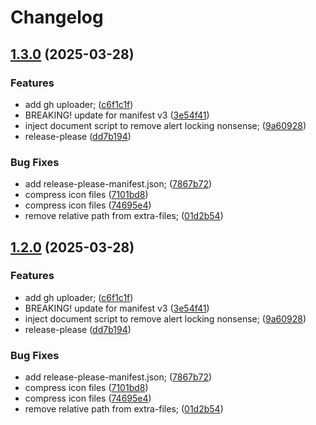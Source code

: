 # Changelog

## [1.3.0](https://github.com/elanthia-online/simutrainx/compare/v1.2.0...v1.3.0) (2025-03-28)


### Features

* add gh uploader; ([c6f1c1f](https://github.com/elanthia-online/simutrainx/commit/c6f1c1ff665ed5b3a5fc8f834586a8a623288471))
* BREAKING! update for manifest v3 ([3e54f41](https://github.com/elanthia-online/simutrainx/commit/3e54f4198d66d8a66ff7e6fc345b15937ef78e71))
* inject document script to remove alert locking nonsense; ([9a60928](https://github.com/elanthia-online/simutrainx/commit/9a60928e1f0846f6b19fc1d3b5171120987ec3d2))
* release-please ([dd7b194](https://github.com/elanthia-online/simutrainx/commit/dd7b194232fb9776c318645e5caa0de460b10607))


### Bug Fixes

* add release-please-manifest.json; ([7867b72](https://github.com/elanthia-online/simutrainx/commit/7867b72f3268bb6df6fefcd0934d3a6eae11a6f0))
* compress icon files ([7101bd8](https://github.com/elanthia-online/simutrainx/commit/7101bd8d8bc05eb1cc678dfb14f68e0ce5ac5e76))
* compress icon files ([74695e4](https://github.com/elanthia-online/simutrainx/commit/74695e40ef5e92220e6e5234557a5bb95a7af7e7))
* remove relative path from extra-files; ([01d2b54](https://github.com/elanthia-online/simutrainx/commit/01d2b543650ce6df794aff5e1d6d05f7ace602e5))

## [1.2.0](https://github.com/elanthia-online/simutrainx/compare/simutrainx-v1.1.0...simutrainx-v1.2.0) (2025-03-28)


### Features

* add gh uploader; ([c6f1c1f](https://github.com/elanthia-online/simutrainx/commit/c6f1c1ff665ed5b3a5fc8f834586a8a623288471))
* BREAKING! update for manifest v3 ([3e54f41](https://github.com/elanthia-online/simutrainx/commit/3e54f4198d66d8a66ff7e6fc345b15937ef78e71))
* inject document script to remove alert locking nonsense; ([9a60928](https://github.com/elanthia-online/simutrainx/commit/9a60928e1f0846f6b19fc1d3b5171120987ec3d2))
* release-please ([dd7b194](https://github.com/elanthia-online/simutrainx/commit/dd7b194232fb9776c318645e5caa0de460b10607))


### Bug Fixes

* add release-please-manifest.json; ([7867b72](https://github.com/elanthia-online/simutrainx/commit/7867b72f3268bb6df6fefcd0934d3a6eae11a6f0))
* compress icon files ([7101bd8](https://github.com/elanthia-online/simutrainx/commit/7101bd8d8bc05eb1cc678dfb14f68e0ce5ac5e76))
* compress icon files ([74695e4](https://github.com/elanthia-online/simutrainx/commit/74695e40ef5e92220e6e5234557a5bb95a7af7e7))
* remove relative path from extra-files; ([01d2b54](https://github.com/elanthia-online/simutrainx/commit/01d2b543650ce6df794aff5e1d6d05f7ace602e5))
